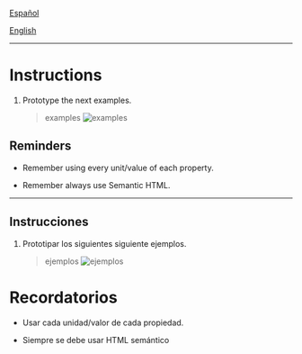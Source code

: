 [Español](#Instrucciones)

[English](#Instructions)

---

# Instructions

1. Prototype the next examples.

   > examples
   > ![examples](assets/examples.gif)

## Reminders

- Remember using every unit/value of each property.

- Remember always use Semantic HTML.

---

## Instrucciones

1. Prototipar los siguientes siguiente ejemplos.

   > ejemplos
   > ![ejemplos](assets/examples.gif)

# Recordatorios

- Usar cada unidad/valor de cada propiedad.

- Siempre se debe usar HTML semántico
